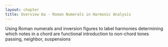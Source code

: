 ```yaml
---
layout: chapter
title: Overview 6a - Roman Numerals in Harmonic Analysis
---
```


Using Roman numerals and inversion figures to label harmonies
determining which notes in a chord are functional
introduction to non-chord tones
  passing, neighbor, suspensions